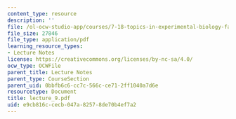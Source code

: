 ```yaml
---
content_type: resource
description: ''
file: /ol-ocw-studio-app/courses/7-18-topics-in-experimental-biology-fall-2005/e9cb816ccecb047a82578de70b4ef7a2_lecture_9.pdf
file_size: 27846
file_type: application/pdf
learning_resource_types:
- Lecture Notes
license: https://creativecommons.org/licenses/by-nc-sa/4.0/
ocw_type: OCWFile
parent_title: Lecture Notes
parent_type: CourseSection
parent_uid: 0bbfb6c6-cc7c-566c-ce71-2ff1040a7d6e
resourcetype: Document
title: lecture_9.pdf
uid: e9cb816c-cecb-047a-8257-8de70b4ef7a2
---
```

